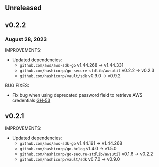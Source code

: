 ## Unreleased

## v0.2.2
### August 28, 2023

IMPROVEMENTS:
* Updated dependencies:
  * `github.com/aws/aws-sdk-go` v1.44.268 -> v1.44.331
  * `github.com/hashicorp/go-secure-stdlib/awsutil` v0.2.2 -> v0.2.3
  * `github.com/hashicorp/vault/sdk` v0.9.0 -> v0.9.2

BUG FIXES:
* Fix bug when using deprecated password field to retrieve AWS credentials [GH-53](https://github.com/hashicorp/vault-plugin-database-redis-elasticache/pull/53)

## v0.2.1

IMPROVEMENTS:
* Updated dependencies:
   * `github.com/aws/aws-sdk-go` v1.44.191 -> v1.44.268
   * `github.com/hashicorp/go-hclog` v1.4.0 -> v1.5.0
   * `github.com/hashicorp/go-secure-stdlib/awsutil` v0.1.6 -> v0.2.2
   * `github.com/hashicorp/vault/sdk` v0.7.0 -> v0.9.0
